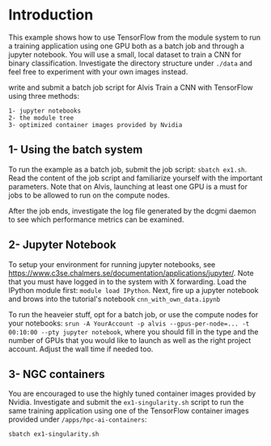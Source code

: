 # Introduction 

This example shows how to use TensorFlow from the module system to run a training application using one GPU both as a batch job and through a jupyter notebook. 
You will use a small, local dataset to train a CNN for binary classification. Investigate the directory structure under `./data` and feel free to experiment 
with your own images instead. 

write and submit a batch job script for Alvis
Train a CNN with TensorFlow using three methods:

    1- jupyter notebooks
    2- the module tree
    3- optimized container images provided by Nvidia
  
## 1- Using the batch system
To run the example as a batch job, submit the job script: `sbatch ex1.sh`. Read the content of the job script and familiarize yourself with the important parameters.
Note that on Alvis, launching at least one GPU is a must for jobs to be allowed to run on the compute nodes.

After the job ends, investigate the log file generated by the dcgmi daemon to see which performance metrics can be examined.


## 2- Jupyter Notebook
To setup your environment for running jupyter notebooks, see <https://www.c3se.chalmers.se/documentation/applications/jupyter/>. Note that you must have logged in 
to the system with X forwarding. Load the IPython module first: `module load IPython`. Next, fire up a jupyter notebook and brows into the tutorial's notebook
`cnn_with_own_data.ipynb`

To run the heaveier stuff, opt for a batch job, or use the compute nodes for your notebooks:
`srun -A YourAccount -p alvis --gpus-per-node=... -t 00:10:00 --pty jupyter notebook`, where you should fill in the type and the number of GPUs that you would like 
to launch as well as the right project account. Adjust the wall time if needed too.

## 3- NGC containers
You are encouraged to use the highly tuned container images provided by Nvidia. Investigate and submit the `ex1-singularity.sh` script to run the same training application using one of the TensorFlow container images provided under `/apps/hpc-ai-containers`: 

`sbatch ex1-singularity.sh`
